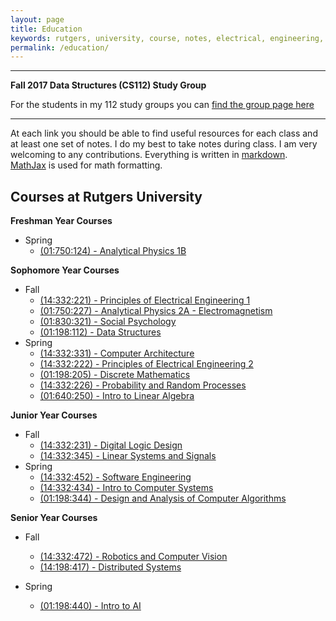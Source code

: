 ```yaml
---
layout: page
title: Education
keywords: rutgers, university, course, notes, electrical, engineering, physics, probability, circuits, psychology, computer, notes, study, review, guide, education
permalink: /education/
---
```


-----

**Fall 2017 Data Structures (CS112) Study Group**

For the students in my 112 study groups you can [find the group page here](/education/data-structures/study-group/)

-----

At each link you should be able to find useful resources for each class and at least one set of notes.  I do my best to take notes during class. I am very welcoming to any contributions. Everything is written in [markdown](http://blanco.io/blog/markup-languages/markdown-is-awesome/). [MathJax](https://www.mathjax.org/) is used for math formatting.

## Courses at Rutgers University

**Freshman Year Courses**

- Spring
  - [(01:750:124) - Analytical Physics 1B](analytical-physics-124/)

**Sophomore Year Courses**

- Fall
  - [(14:332:221) - Principles of Electrical Engineering 1](principles-of-ee-1/)
  - [(01:750:227) - Analytical Physics 2A - Electromagnetism](analytical-physics-227/)
  - [(01:830:321) - Social Psychology](social-psychology/)
  - [(01:198:112) - Data Structures](data-structures/)
- Spring
  - [(14:332:331) - Computer Architecture](comp-arch-332/)
  - [(14:332:222) - Principles of Electrical Engineering 2](principles-of-ee-2/)
  - [(01:198:205) - Discrete Mathematics](discrete-math/)
  - [(14:332:226) - Probability and Random Processes](probability-random-processes/)
  - [(01:640:250) - Intro to Linear Algebra](intro-linear-algebra/)

**Junior Year Courses**

- Fall
  - [(14:332:231) - Digital Logic Design](digital-logic-design/)
  - [(14:332:345) - Linear Systems and Signals](linear-systems-signals/)
  <!-- - (14:332:361) - Electronic Devices (Coming Soon) -->
  <!-- - (01:198:214) - Systems Programming (Coming Soon) -->
- Spring
  - [(14:332:452) - Software Engineering](software-engineering/)
  - [(14:332:434) - Intro to Computer Systems](computer-systems/)
  - [(01:198:344) - Design and Analysis of Computer Algorithms](algo/)
  <!-- - (14:332:xxx) - Digital Electronics (Coming soon) -->

**Senior Year Courses**

- Fall
  - [(14:332:472) - Robotics and Computer Vision](rcv/)
  - [(14:198:417) - Distributed Systems](distributed-systems/)

- Spring
  - [(01:198:440) - Intro to AI](ai/)